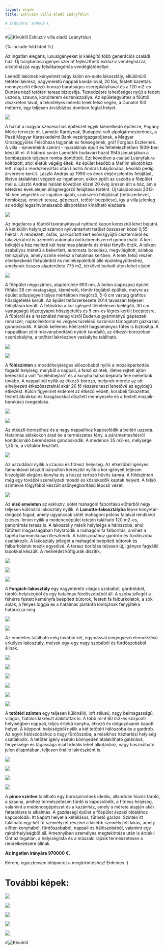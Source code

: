 ```yaml
---
layout: elado
title: Exkluzív villa eladó Leányfalun

# Irányára: 970000 €
---
```


#![Kívülről](http://i.imgur.com/8MmaJiO.jpg) Exkluzív villa eladó Leányfalun

{% include fold.html %}

Az ingatlan elegáns, luxusigényeket is kielégítő több generációs családi ház. Új tulajdonosa igényei szerint fejleszthető exkluzív vendégházzá, alkotóházzá vagy felsőkategóriás vendéglátóhellyé. 

Leendő lakóinak kényelmét négy külön en-suite lakosztály, elkülönülő tetőtéri lakrész, nagyméretű nappali kandallóval, 20 fős, festett kazettás mennyezetű étkező-borozó barátságos cserépkályhával és a 120 m2-es Dunára néző tetőtéri terasz biztosítja. Testedzésre lehetőséget nyújt a fedett uszoda, szauna, konditerem és teniszpálya.  Az épületegyüttes a főúttól diszkréten távol, a tekintélyes méretű telek felső végén, a Dunától 100 méterre, egy teljesen árvízbiztos dombon foglal helyet.

![](http://i.imgur.com/UmMpxf5.jpg)

A házat a magyar szecessziós építészet egyik kiemelkedő építésze, Pogány Móric tervezte dr. Lamotte Károlynak, Budapest volt alpolgármesterének, a Pesti Magyar Kereskedelmi Bank vezérigazgatójának, a Magyar Országgyűlés Felsőháza tagjának és feleségének, gróf Forgács Eszternek. A villa - ismereteink szerint - nyaralónak épült és feltételezhetően 1939-ben készült el. A háború során Lamotték budavári házát 1945 januárjában a bombázások teljesen romba döntötték. Ezt követően a család Leányfalura költözött, ahol életük végéig éltek. Az épület később a Mafilm alkotóháza lett, majd a rendszerváltás után László András tulajdonába, később pedig árverésre került. László András az 1990-es évek elején jelentős felújítást, illetve átalakítást végzett az ingatlanon, ekkor épült az uszoda a főépület mellé. László András halálát követően közel 20 évig üresen állt a ház, ám a kétezres évek elején állagmegőrző felújítása történt. Új tulajdonosai 2013-14-ben végezték az ingatlan újabb, szakszerű felújítását (tetőszerkezet, homlokzat, emeleti terasz, gépészet, tetőtér beépítése), így a villa jelenleg az eddigi legszínvonalasabb állapotában kínálható eladásra.

![](http://i.imgur.com/vuBA1tI.jpg)

Az ingatlanra a főútról távirányítással nyitható kapun keresztül lehet bejutni. A két külön helyrajzi számon nyilvántartott terület összesen közel 0,55 hektár. A rendezett, ősfás, parkosított kert esővízgyűjtő ciszternáról és talajvízkútról is üzemelő automata öntözőrendszerrel gondozható. A kert békéjét a ház melletti két hatalmas platánfa és óriási fenyők őrzik. A telken szabályos méretű a bekerített, automata locsolású, megvilágított, salakos teniszpálya, amely szinte elvész a hatalmas kertben.
A telek felső részén elhelyezkedő főépületből és melléképületből álló épületegyütteshez, amelynek összes alapterülete 775 m2, térkővel burkolt úton lehet eljutni. 

![](http://i.imgur.com/O9TRoi2.jpg)

A főépület négyszintes, alapterülete 693 nm. A beton alapozású épület főfalai 38 cm vastagságú, kisméretű, tömör téglából épültek, melyre az épület stílusjegyeit teljes mértékben megőrző, 5-6 cm vastag grafitos hőszigetelés került. Az épület tetőszerkezete 2014 tavaszán teljesen felújításra került. A tetősíkba a kor igényeit tökéletesen kielégítő, 30 cm vastagságú kőzetgyapot hőszigetelés és 5 cm-es légrés került beépítésre.
A fűtésről és a használati meleg vízről Buderus gyártmányú gépészeti rendszer, napkollektorral és vegyes tüzelésű kazánnal támogatott gázkazán gondoskodik. A lakók kellemes hőérzetét hagyományos fűtés is biztosítja. 
A nappaliban zöld márványborítású nyitott kandalló, az étkező-borozóban cserépkályha, a tetőtéri lakrészben vaskályha található.

![](http://i.imgur.com/I9vJjJN.jpg)

![](http://i.imgur.com/SfbOHv4.jpg)

A **földszinten** a mosdóhelyiséges előszobából nyílik a mozaikparkettás fogadó helyiség, melyből a nappali, a felső szintek, illetve rejtett ajtón keresztül a volt “cselédbejáró” és a konyha hátsó bejárata felé mehetünk tovább. A nappaliból nyílik az étkező-borozó, melynek mérete az ott elhelyezett étkezőasztalnál akár 20 fő részére teszi lehetővé az egyidejű étkezést. Külön figyelmet érdemel az étkező védett, korabeli fakazettás, festett ábrákkal és faragásokkal díszített mennyezete és a festett mozaik-berakású üvegablaka.

![](http://i.imgur.com/ovEUMst.jpg)

![](http://i.imgur.com/7CN6abi.jpg)

Az étkező-borozóhoz és a nagy nappalihoz kapcsolódik a beltéri uszoda.  Hatalmas ablakokon árad be a természetes fény, a páramentesítésről kondicionáló berendezés gondoskodik. A medence 35 m2-es, mélysége 1,35 m, a víztükör feszített. 

![](http://i.imgur.com/hoDXJYB.jpg)

Az uszodából nyílik a szauna és fitnesz helyiség. Az étkezőből igényes famunkával készült bárpulton keresztül nyílik a kor igényeit teljesen kiszolgáló elegáns konyha és a hozzá tartozó hűvös kamra. A földszinten még egy további személyzeti mosdó és közlekedők kaptak helyett. A felső szintekre tölgyfából készült szőnyegborítású lépcső vezet.

![](http://i.imgur.com/UY2LdrJ.jpg)

Az **első emeleten** az exkluzív, sötét mahagóni faborítású előtérből négy teljesen különálló lakosztály nyílik.
A **Lamotte-lakosztályba** lépve könyvtár-dolgozó fogad, amely ugyancsak sötét mahagóni polcos falaival rendkívül ízléses. Innen nyílik a medenceépület tetején található 120 m2-es, panorámás terasz is. A lakosztály másik helyisége a hálószoba, ahol fűtőtest magasságában folytatódik a mahagóni fa falborítás, amihez a tapéta harmonikusan illeszkedik. A hálószobához gardrób és fürdőszoba csatlakozik. A lakosztály jellegét a mahagóni beépített bútorok és falburkolatok teszik egyedivé. A terasz borítása teljesen új, igényes fagyálló lapokkal készült. A mellvédet kőfigurák díszítik.

![](http://i.imgur.com/GYtw7Wb.jpg)

![](http://i.imgur.com/DPZ0or8.jpg)

![](http://i.imgur.com/7jae6BE.jpg)

A **Forgách-lakosztály** egy nagyméretű világos szobából, gardróbból, tároló-helyiségből és egy hatalmas fürdőszobából áll. A szoba jellegét a fehérre festett keményfa beépített bútorok, festett fa falburkolatok, a sok ablak, a fényes loggia és a hatalmas platánfa lombjának fényjátéka határozza meg.

![](http://i.imgur.com/YwbbN8x.jpg)

![](http://i.imgur.com/xttllkC.jpg)

Az emeleten található még további két, egymással megegyező elrendezésű erkélyes lakosztály, melyek egy-egy nagy szobából és fürdőszobából állnak.

![](http://i.imgur.com/jRYbVQJ.jpg)

![](http://i.imgur.com/y6U8Cn1.jpg)

![](http://i.imgur.com/U07VpeJ.jpg)

![](http://i.imgur.com/AcMcNH8.jpg)

![](http://i.imgur.com/x1jO5dP.jpg)

![](http://i.imgur.com/yVXycKm.jpg)

A **tetőtéri szinten** egy teljesen különálló, loft stílusú, nagy belmagasságú, világos, fiatalos lakrészt alakítottak ki. A több mint 60 m2-es központi helyiségben nappali, teljes értékű konyha, étkező és dolgozósarok kapott helyet. A központi helyiségből nyílik a két tetőtéri hálószoba és a gardrób. Az egyik hálószobához a nagy fürdőszoba, a másikhoz háztartási helyiség csatlakozik.
A tetőtér igény esetén könnyedén átalakítható galériává, fényessége és tágassága miatt ideális lehet alkotáshoz, vagy használható jelen állapotában, teljesen önálló lakrészként is.

![](http://i.imgur.com/pZJghyz.jpg)

![](http://i.imgur.com/nfarYNY.jpg)

![](http://i.imgur.com/EiKa8HS.jpg)

![](http://i.imgur.com/p3teDkl.jpg)

A **pince szinten** található egy borospincének ideális, állandóan hűvös tároló, a szauna, amihez természetesen fürdő is kapcsolódik, a fitness helyiség, valamint a medencegépészet és a kazánház, amely a mérete alapján akár fatárolásra is alkalmas.
A gazdasági épület a főépület északi oldalához kapcsolódik. Itt kapott helyet a kétállásos, fűthető garázs. Szintén itt található egy-két fő személyzet részére a kisebb  személyzeti lakás, amely előtér-konyhából, fürdőszobából, nappali és hálószobából, valamint egy raktárhelyiségből áll.
Amennyiben személyes megtekintése után is érdekli Önt az ingatlan, a helyiséglista és a műszaki rajzok természetesen a rendelkezésére állnak.

**Az ingatlan irányára 970000 €.**

Kérem, egyeztessen időpontot a megtekintéshez! Érdemes :)

# További képek:

![](http://i.imgur.com/R0lOqtg.jpg)

![](http://i.imgur.com/R8NBP4j.jpg)

![](http://i.imgur.com/7RA0g69.jpg)

![](http://i.imgur.com/DRCnttm.jpg)

![](http://i.imgur.com/bXvlyhP.jpg)

#![Kívülről](http://i.imgur.com/ckFFnxG.jpg)
